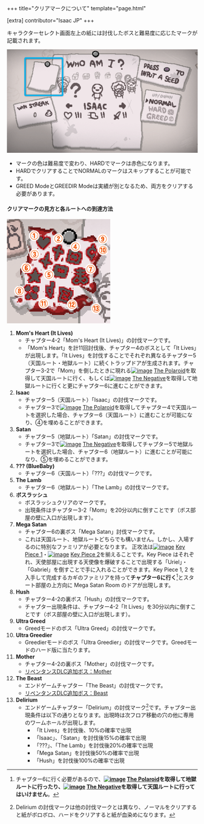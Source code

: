 +++
title="クリアマークについて"
template="page.html"

[extra]
contributor="Isaac JP"
+++


キャラクターセレクト画面左上の紙には討伐したボスと難易度に応じたマークが記載されます。

 ![image](./image/img_charasele.png) 

- マークの色は難易度で変わり、HARDでマークは赤色になります。
- HARDでクリアすることでNORMALのマークはスキップすることが可能です。
- GREED ModeとGREEDIR Modeは実績が別となるため、両方をクリアする必要があります。

#### クリアマークの見方と各ルートへの到達方法

 ![image](./image/img_clearmark.png) 

1. **Mom's Heart (It Lives)**
	+ チャプター4-2「Mom's Heart (It Lives)」の討伐マークです。  
	+ 「Mom's Heart」を計11回討伐後、チャプター4のボスとして「It Lives」が出現します。「It Lives」を討伐することでそれぞれ異なるチャプター5（天国ルート・地獄ルート）に続くトラップドアが生成されます。チャプター3-2で「Mom」を倒したときに現れる[![image](/image/The_Polaroid.png)](/wiki/The_Polaroid "The Polaroid") [The Polaroid](/wiki/The_Polaroid "The Polaroid")を取得して天国ルートに行く、もしくは[![image](/image/The_Negative.png)](/wiki/The_Negative "The Negative") [The Negative](/wiki/The_Negative "The Negative")を取得して地獄ルートに行くと更にチャプター6に進むことができます。
2. **Isaac**
	+ チャプター5（天国ルート）「Isaac」の討伐マークです。  
	+ チャプター3で[![image](/image/The_Polaroid.png)](/wiki/The_Polaroid "The Polaroid") [The Polaroid](/wiki/The_Polaroid "The Polaroid")を取得してチャプター4で天国ルートを選択した場合、チャプター6（天国ルート）に進むことが可能になり、④を埋めることができます。  
3. **Satan**
	+ チャプター5（地獄ルート）「Satan」の討伐マークです。  
	+ チャプター3で[![image](/image/The_Negative.png)](/wiki/The_Negative "The Negative") [The Negative](/wiki/The_Negative "The Negative")を取得してチャプター5で地獄ルートを選択した場合、チャプター6（地獄ルート）に進むことが可能になり、⑤を埋めることができます。  
4. **??? (BlueBaby)**
	+ チャプター6（天国ルート）「???」の討伐マークです。
5. **The Lamb**
	+ チャプター6（地獄ルート）「The Lamb」の討伐マークです。
6. **ボスラッシュ**
	+ ボスラッシュクリアのマークです。  
	+ 出現条件はチャプター3-2「Mom」を20分以内に倒すことです（ボス部屋の壁に入口が出現します）。
7. **Mega Satan**
	+ チャプター6の裏ボス「Mega Satan」討伐マークです。  
	+ これは天国ルート、地獄ルートどちらでも構いません。しかし、入場するのに特別なファミリアが必要となります。  正攻法は[![image](/image/Key_Piece_1.png)](/wiki/Key_Piece_1 "Key Piece 1") [Key Piece 1](/wiki/Key_Piece_1 "Key Piece_1")・[![image](/image/Key_Piece_2.png)](/wiki/Key_Piece_2 "Key Piece 2") [Key Piece 2](/wiki/Key_Piece_2 "Key Piece 2")を揃えることです。Key Piece はそれぞれ、天使部屋に出現する天使像を爆破することで出現する「Uriel」・「Gabriel」を倒すことで手に入れることができます。Key Piece 1, 2 を入手して完成するカギのファミリアを持って**チャプター6に行く**[^ch6]とスタート部屋の上方向に Mega Satan Room のドアが出現します。  
8. **Hush**
	+ チャプター4-2の裏ボス「Hush」の討伐マークです。  
	+ チャプター出現条件は、チャプター4-2「It Lives」を30分以内に倒すことです（ボス部屋の壁に入口が出現します）。
9. **Ultra Greed**
   + Greedモードのボス「Ultra Greed」の討伐マークです。
10. **Ultra Greedier**
	+ Greedierモードのボス「Ultra Greedier」の討伐マークです。Greedモードのハード版に当たります。
11. **Mother**
	+ チャプター4-2の裏ボス「Mother」の討伐マークです。  
    + [リペンタンスDLC追加ボス：Mother](/tips/boss_mother/ "リペンタンス追加ボス：Mother")
12. **The Beast**
	+ エンドゲームチャプター「The Beast」の討伐マークです。  
	+ [リペンタンスDLC追加ボス：Beast](/tips/boss_beast/ "リペンタンス追加ボス：Beast")
13. **Delirium**
	+ エンドゲームチャプター「Delirium」の討伐マーク[^deli]です。チャプター出現条件は以下の通りとなります。出現時は次フロア移動の穴の他に専用のワームホールが出現します。
        + 「It Lives」を討伐後、10%の確率で出現
        + 「Isaac」、「Satan」を討伐後15%の確率で出現
        + 「???」、「The Lamb」を討伐後20%の確率で出現
        + 「Mega Satan」を討伐後50%の確率で出現
        + 「Hush」を討伐後100%の確率で出現

[^ch6]: チャプター6に行く必要があるので、**[![image](/image/The_Polaroid.png)](/wiki/The_Polaroid "The Polaroid") [The Polaroid](/wiki/The_Polaroid "The Polaroid")を取得して地獄ルートに行ったり、[![image](/image/The_Negative.png)](/wiki/The_Negative "The Negative") [The Negative](/wiki/The_Negative "The Negative")を取得して天国ルートに行ってはいけません**。

[^deli]: Delirium の討伐マークは他の討伐マークとは異なり、ノーマルをクリアすると紙がボロボロ、ハードをクリアすると紙が血染めになります。